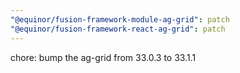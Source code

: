 ```yaml
---
"@equinor/fusion-framework-module-ag-grid": patch
"@equinor/fusion-framework-react-ag-grid": patch
---
```


chore: bump the ag-grid from 33.0.3 to 33.1.1
